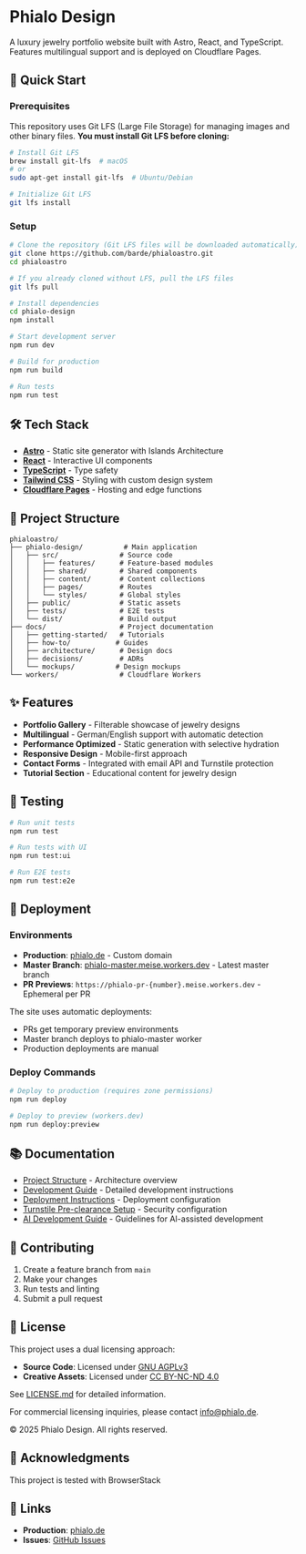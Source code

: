 # Phialo Design

A luxury jewelry portfolio website built with Astro, React, and TypeScript. Features multilingual support and is deployed on Cloudflare Pages.

## 🚀 Quick Start

### Prerequisites

This repository uses Git LFS (Large File Storage) for managing images and other binary files. **You must install Git LFS before cloning:**

```bash
# Install Git LFS
brew install git-lfs  # macOS
# or
sudo apt-get install git-lfs  # Ubuntu/Debian

# Initialize Git LFS
git lfs install
```

### Setup

```bash
# Clone the repository (Git LFS files will be downloaded automatically)
git clone https://github.com/barde/phialoastro.git
cd phialoastro

# If you already cloned without LFS, pull the LFS files
git lfs pull

# Install dependencies
cd phialo-design
npm install

# Start development server
npm run dev

# Build for production
npm run build

# Run tests
npm run test
```

## 🛠️ Tech Stack

- **[Astro](https://astro.build/)** - Static site generator with Islands Architecture
- **[React](https://react.dev/)** - Interactive UI components
- **[TypeScript](https://www.typescriptlang.org/)** - Type safety
- **[Tailwind CSS](https://tailwindcss.com/)** - Styling with custom design system
- **[Cloudflare Pages](https://pages.cloudflare.com/)** - Hosting and edge functions

## 📁 Project Structure

```
phialoastro/
├── phialo-design/          # Main application
│   ├── src/               # Source code
│   │   ├── features/      # Feature-based modules
│   │   ├── shared/        # Shared components
│   │   ├── content/       # Content collections
│   │   ├── pages/         # Routes
│   │   └── styles/        # Global styles
│   ├── public/            # Static assets
│   ├── tests/             # E2E tests
│   └── dist/              # Build output
├── docs/                  # Project documentation
│   ├── getting-started/   # Tutorials
│   ├── how-to/           # Guides
│   ├── architecture/      # Design docs
│   ├── decisions/         # ADRs
│   └── mockups/          # Design mockups
└── workers/               # Cloudflare Workers

```

## ✨ Features

- **Portfolio Gallery** - Filterable showcase of jewelry designs
- **Multilingual** - German/English support with automatic detection
- **Performance Optimized** - Static generation with selective hydration
- **Responsive Design** - Mobile-first approach
- **Contact Forms** - Integrated with email API and Turnstile protection
- **Tutorial Section** - Educational content for jewelry design

## 🧪 Testing

```bash
# Run unit tests
npm run test

# Run tests with UI
npm run test:ui

# Run E2E tests
npm run test:e2e
```

## 🚀 Deployment

### Environments

- **Production**: [phialo.de](https://phialo.de) - Custom domain
- **Master Branch**: [phialo-master.meise.workers.dev](https://phialo-master.meise.workers.dev) - Latest master branch
- **PR Previews**: `https://phialo-pr-{number}.meise.workers.dev` - Ephemeral per PR

The site uses automatic deployments:
- PRs get temporary preview environments
- Master branch deploys to phialo-master worker
- Production deployments are manual

### Deploy Commands

```bash
# Deploy to production (requires zone permissions)
npm run deploy

# Deploy to preview (workers.dev)
npm run deploy:preview
```

## 📚 Documentation

- [Project Structure](./docs/architecture/project-structure.md) - Architecture overview
- [Development Guide](./phialo-design/README.md) - Detailed development instructions
- [Deployment Instructions](./docs/how-to/DEPLOYMENT_INSTRUCTIONS.md) - Deployment configuration
- [Turnstile Pre-clearance Setup](./phialo-design/docs/how-to/setup-turnstile-preclearance.md) - Security configuration
- [AI Development Guide](./CLAUDE.md) - Guidelines for AI-assisted development

## 🤝 Contributing

1. Create a feature branch from `main`
2. Make your changes
3. Run tests and linting
4. Submit a pull request

## 📄 License

This project uses a dual licensing approach:

- **Source Code**: Licensed under [GNU AGPLv3](./LICENSE-CODE)
- **Creative Assets**: Licensed under [CC BY-NC-ND 4.0](./LICENSE-ASSETS)

See [LICENSE.md](./LICENSE.md) for detailed information.

For commercial licensing inquiries, please contact info@phialo.de.

© 2025 Phialo Design. All rights reserved.

## 🙏 Acknowledgments

This project is tested with BrowserStack

## 🔗 Links

- **Production**: [phialo.de](https://phialo.de)
- **Issues**: [GitHub Issues](https://github.com/barde/phialoastro/issues)